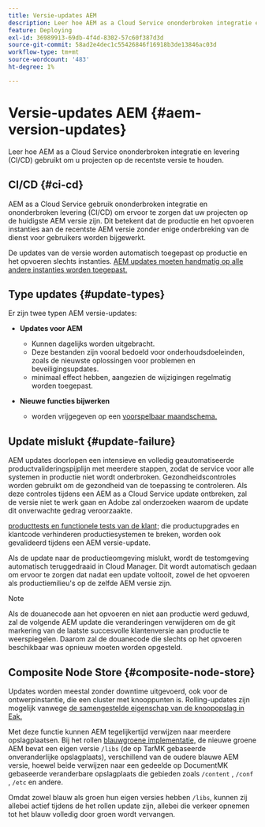 ```yaml
---
title: Versie-updates AEM
description: Leer hoe AEM as a Cloud Service ononderbroken integratie en levering (CI/CD) gebruikt om u projecten op de recentste versie te houden.
feature: Deploying
exl-id: 36989913-69db-4f4d-8302-57c60f387d3d
source-git-commit: 58ad2e4dec1c55426846f16918b3de13846ac03d
workflow-type: tm+mt
source-wordcount: '483'
ht-degree: 1%

---
```



# Versie-updates AEM {#aem-version-updates}

Leer hoe AEM as a Cloud Service ononderbroken integratie en levering (CI/CD) gebruikt om u projecten op de recentste versie te houden.

## CI/CD {#ci-cd}

AEM as a Cloud Service gebruik ononderbroken integratie en ononderbroken levering (CI/CD) om ervoor te zorgen dat uw projecten op de huidigste AEM versie zijn. Dit betekent dat de productie en het opvoeren instanties aan de recentste AEM versie zonder enige onderbreking van de dienst voor gebruikers worden bijgewerkt.

De updates van de versie worden automatisch toegepast op productie en het opvoeren slechts instanties. [AEM updates moeten handmatig op alle andere instanties worden toegepast.](/help/implementing/cloud-manager/manage-environments.md#updating-dev-environment)

## Type updates {#update-types}

Er zijn twee typen AEM versie-updates:

* **Updates voor AEM**

   * Kunnen dagelijks worden uitgebracht.
   * Deze bestanden zijn vooral bedoeld voor onderhoudsdoeleinden, zoals de nieuwste oplossingen voor problemen en beveiligingsupdates.
   * minimaal effect hebben, aangezien de wijzigingen regelmatig worden toegepast.

* **Nieuwe functies bijwerken**

   * worden vrijgegeven op een [voorspelbaar maandschema.](https://experienceleague.adobe.com/docs/experience-manager-release-information/aem-release-updates/update-releases-roadmap.html)

## Update mislukt {#update-failure}

AEM updates doorlopen een intensieve en volledig geautomatiseerde productvalideringspijplijn met meerdere stappen, zodat de service voor alle systemen in productie niet wordt onderbroken. Gezondheidscontroles worden gebruikt om de gezondheid van de toepassing te controleren. Als deze controles tijdens een AEM as a Cloud Service update ontbreken, zal de versie niet te werk gaan en Adobe zal onderzoeken waarom de update dit onverwachte gedrag veroorzaakte.

[producttests en functionele tests van de klant;](/help/implementing/cloud-manager/overview-test-results.md#functional-testing) die productupgrades en klantcode verhinderen productiesystemen te breken, worden ook gevalideerd tijdens een AEM versie-update.

Als de update naar de productieomgeving mislukt, wordt de testomgeving automatisch teruggedraaid in Cloud Manager. Dit wordt automatisch gedaan om ervoor te zorgen dat nadat een update voltooit, zowel de het opvoeren als productiemilieu&#39;s op de zelfde AEM versie zijn.

>[!NOTE]
>
>Als de douanecode aan het opvoeren en niet aan productie werd geduwd, zal de volgende AEM update die veranderingen verwijderen om de git markering van de laatste succesvolle klantenversie aan productie te weerspiegelen. Daarom zal de douanecode die slechts op het opvoeren beschikbaar was opnieuw moeten worden opgesteld.

## Composite Node Store {#composite-node-store}

Updates worden meestal zonder downtime uitgevoerd, ook voor de ontwerpinstantie, die een cluster met knooppunten is. Rolling-updates zijn mogelijk vanwege [de samengestelde eigenschap van de knoopopslag in Eak.](https://jackrabbit.apache.org/oak/docs/nodestore/compositens.html)

Met deze functie kunnen AEM tegelijkertijd verwijzen naar meerdere opslagplaatsen. Bij het rollen [blauwgroene implementatie,](/help/operations/indexing.md#what-is-blue-green-deployment) de nieuwe groene AEM bevat een eigen versie `/libs` (de op TarMK gebaseerde onveranderlijke opslagplaats), verschillend van de oudere blauwe AEM versie, hoewel beide verwijzen naar een gedeelde op DocumentMK gebaseerde veranderbare opslagplaats die gebieden zoals `/content` , `/conf` , `/etc` en andere.

Omdat zowel blauw als groen hun eigen versies hebben `/libs`, kunnen zij allebei actief tijdens de het rollen update zijn, allebei die verkeer opnemen tot het blauw volledig door groen wordt vervangen.
